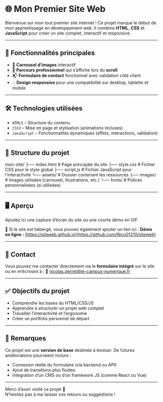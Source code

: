 # 🌐 Mon Premier Site Web

Bienvenue sur mon tout premier site internet ! Ce projet marque le début de mon apprentissage en développement web. Il combine **HTML**, **CSS** et **JavaScript** pour créer un site complet, interactif et responsive.

---

## 🚀 Fonctionnalités principales

- 🎠 **Carrousel d’images** interactif
- 📜 **Parcours professionnel** qui s’affiche lors du **scroll**
- 📬 **Formulaire de contact** fonctionnel avec validation côté client
- 💡 **Design responsive** pour une compatibilité sur desktop, tablette et mobile

---

## 🛠️ Technologies utilisées

- `HTML5` – Structure du contenu
- `CSS3` – Mise en page et stylisation (animations incluses)
- `JavaScript` – Fonctionnalités dynamiques (effets, interactions, validation)

---

## 📁 Structure du projet

mon-site/
├── index.html # Page principale du site
├── style.css # Fichier CSS pour le style global
├── script.js # Fichier JavaScript pour l'interactivité
└── assets/ # Dossier contenant les ressources
├── images/ # Images utilisées (carrousel, illustrations, etc.)
└── fonts/ # Polices personnalisées (si utilisées)

---

## 🖥️ Aperçu

Ajoutez ici une capture d’écran du site ou une courte démo en GIF.

🔗 Si le site est hébergé, vous pouvez également ajouter un lien ici :
**Démo en ligne :** [https://siteweb.github.io](https://github.com/Nico01210/siteweb)

---

## 📩 Contact

Vous pouvez me contacter directement via le **formulaire intégré** sur le site ou en m’écrivant à :
📧 [nicolas.perret@le-campus-numerique.fr](mailto:nicolas.perret@le-campus-numerique.fr)

---

## ✅ Objectifs du projet

- Comprendre les bases du HTML/CSS/JS
- Apprendre à structurer un projet web complet
- Travailler l’interactivité et l’ergonomie
- Créer un portfolio personnel de départ

---

## 📝 Remarques

Ce projet est une **version de base** destinée à évoluer. De futures améliorations pourraient inclure :
- Connexion réelle du formulaire (via backend ou API)
- Ajout de transitions plus fluides
- Intégration d’un CMS ou d’un framework JS (comme React ou Vue)

---

Merci d’avoir visité ce projet 🙌  
N’hésitez pas à me laisser vos retours ou suggestions !
